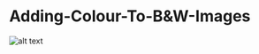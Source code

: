# Adding-Colour-To-B&W-Images
![alt text](https://raw.githubusercontent.com/Jack-0-0/Adding-Colour-To-Black-and-White-Images/master/imgs/egs.jpeg)
